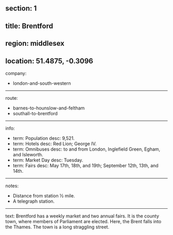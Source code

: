 section: 1
----
title: Brentford
----
region: middlesex
----
location: 51.4875, -0.3096
----
company:
- london-and-south-western
----
route:
- barnes-to-hounslow-and-feltham
- southall-to-brentford
----
info:
- term: Population
  desc: 9,521.
- term: Hotels
  desc: Red Lion; George IV.
- term: Omnibuses
  desc: to and from London, Inglefield Green, Egham, and Isleworth.
- term: Market Day
  desc: Tuesday.
- term: Fairs
  desc: May 17th, 18th, and 19th; September 12th, 13th, and 14th.
----
notes:
- Distance from station ½ mile.
- A telegraph station.
----
text: Brentford has a weekly market and two annual fairs. It is the county town, where members of Parliament are elected. Here, the Brent falls into the Thames. The town is a long straggling street.

